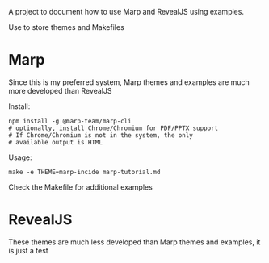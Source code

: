 A project to document how to use Marp and RevealJS using examples.

Use to store themes and Makefiles

# Marp

Since this is my preferred system, Marp themes and examples are much more
developed than RevealJS

Install:

```
npm install -g @marp-team/marp-cli
# optionally, install Chrome/Chromium for PDF/PPTX support
# If Chrome/Chromium is not in the system, the only
# available output is HTML
```

Usage:

```
make -e THEME=marp-incide marp-tutorial.md
```

Check the Makefile for additional examples

# RevealJS

These themes are much less developed than Marp themes and examples, it is just
a test
